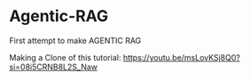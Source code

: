# Agentic-RAG
First attempt to make AGENTIC RAG


Making a Clone of this tutorial: https://youtu.be/msLovKSj8Q0?si=08i5CRNB8L2S_Naw
